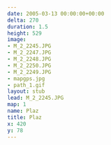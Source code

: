 ```yaml
---
date: 2005-03-13 00:00:00+00:00
delta: 270
duration: 1.5
height: 529
image:
- M_2_2245.JPG
- M_2_2247.JPG
- M_2_2248.JPG
- M_2_2250.JPG
- M_2_2249.JPG
- mapgps.jpg
- path_1.gif
layout: stub
lead: M_2_2245.JPG
map: 1
name: Plaz
title: Plaz
x: 420
y: 78
---
```

